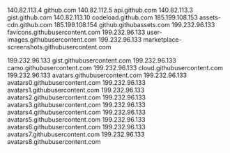 140.82.113.4 github.com
140.82.112.5 api.github.com
140.82.113.3 gist.github.com
140.82.113.10 codeload.github.com
185.199.108.153 assets-cdn.github.com
185.199.108.154 github.githubassets.com
199.232.96.133 favicons.githubusercontent.com
199.232.96.133 user-images.githubusercontent.com
199.232.96.133 marketplace-screenshots.githubusercontent.com

199.232.96.133 gist.githubusercontent.com
199.232.96.133 camo.githubusercontent.com
199.232.96.133 cloud.githubusercontent.com
199.232.96.133 avatars.githubusercontent.com
199.232.96.133 avatars0.githubusercontent.com
199.232.96.133 avatars1.githubusercontent.com
199.232.96.133 avatars2.githubusercontent.com
199.232.96.133 avatars3.githubusercontent.com
199.232.96.133 avatars4.githubusercontent.com
199.232.96.133 avatars5.githubusercontent.com
199.232.96.133 avatars6.githubusercontent.com
199.232.96.133 avatars7.githubusercontent.com
199.232.96.133 avatars8.githubusercontent.com